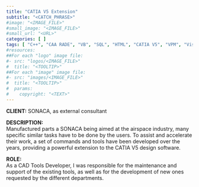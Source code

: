 ```yaml
---
title: "CATIA V5 Extension"
subtitle: "<CATCH_PHRASE>"
#image: "<IMAGE_FILE>"
#small_image: "<IMAGE_FILE>"
#small_url: "<URL>"
categories: [ ]
tags: [ "C++", "CAA RADE", "VB", "SQL", "HTML", "CATIA V5", "VPM", "Visual Studio" ]
#resources:
##For each "logo" image file:
#- src: "logos/<IMAGE_FILE>"
#  title: "<TOOLTIP>"
##For each "image" image file:
#- src: "images/<IMAGE_FILE>"
#  title: "<TOOLTIP>"
#  params:
#    copyright: "<TEXT>"
---
```


<b>CLIENT:</b> SONACA, as external consultant<br>

<b>DESCRIPTION:</b><br>
Manufactured parts a SONACA being aimed at the airspace industry, many specific similar tasks have to be done by the users.
To assist and accelerate their work, a set of commands and tools have been developed over the years, providing a powerful extension to the CATIA V5 design software.


<b>ROLE:</b><br>
As a CAD Tools Developer, I was responsible for the maintenance and support of the existing tools, as well as for the development of new ones requested by the different departments.
